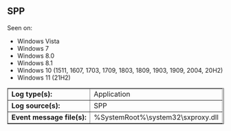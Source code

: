## SPP

Seen on:
* Windows Vista
* Windows 7
* Windows 8.0
* Windows 8.1
* Windows 10 (1511, 1607, 1703, 1709, 1803, 1809, 1903, 1909, 2004, 20H2)
* Windows 11 (21H2)

<table border="1" class="docutils">
  <tbody>
    <tr>
      <td><b>Log type(s):</b></td>
      <td>Application</td>
    </tr>
    <tr>
      <td><b>Log source(s):</b></td>
      <td>SPP</td>
    </tr>
    <tr>
      <td><b>Event message file(s):</b></td>
      <td>%SystemRoot%\system32\sxproxy.dll</td>
    </tr>
  </tbody>
</table>

&nbsp;

